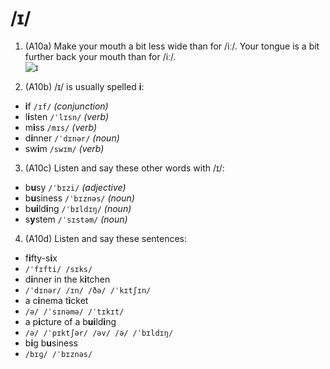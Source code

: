 # /ɪ/

1. (A10a) Make your mouth a bit less wide than for /iː/. Your tongue is a bit further back your mouth than for /iː/.  
![ɪ](https://raw.githubusercontent.com/thanhduongvs/ipa/main/images/02_nguyen-am-ɪ.png)

2. (A10b) /ɪ/ is usually spelled **i**:
- **i**f `/ɪf/` *(conjunction)*
- l**i**sten `/ˈlɪsn/` *(verb)*
- m**i**ss `/mɪs/` *(verb)*
- d**i**nner `/ˈdɪnər/` *(noun)*
- sw**i**m `/swɪm/` *(verb)*

3. (A10c) Listen and say these other words with /ɪ/:
- b**u**sy `/ˈbɪzi/` *(adjective)*
- b**u**siness `/ˈbɪznəs/` *(noun)*
- b**ui**ld**i**ng `/ˈbɪldɪŋ/` *(noun)*
- s**y**stem `/ˈsɪstəm/` *(noun)*

4. (A10d) Listen and say these sentences:
- f**i**fty-s**i**x
- `/ˈfɪfti/ /sɪks/`
- d**i**nner in the k**i**tchen
- `/ˈdɪnər/ /ɪn/ /ðə/ /ˈkɪtʃɪn/`
- a c**i**nema t**i**cket
- `/ə/ /ˈsɪnəmə/ /ˈtɪkɪt/`
- a p**i**cture of a b**ui**ld**i**ng
- `/ə/ /ˈpɪktʃər/ /əv/ /ə/ /ˈbɪldɪŋ/`
- b**i**g b**u**siness
- `/bɪɡ/ /ˈbɪznəs/`